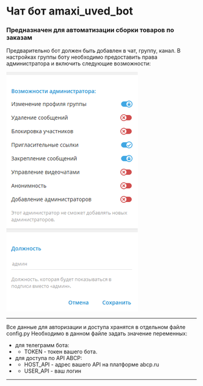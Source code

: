# Чат бот amaxi_uved_bot
### Предназначен для автоматизации сборки товаров по заказам

Предварительно бот должен быть добавлен в чат, группу, канал.
В настройках группы боту необходимо предоставить права администратора и включить следующие возможности:

![img.png](img.png)


- - -
Все данные для авторизации и доступа хранятся в отдельном файле config.py
Необходимо в данном файле задать значение переменных:
- для телеграмм бота:
- - TOKEN - токен вашего бота.
- для доступа по API ABCP:
- - HOST_API - адрес вашего API на платформе abcp.ru
- - USER_API - ваш логин 
- - -